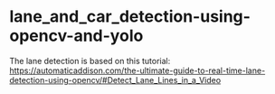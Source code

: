 # lane_and_car_detection-using-opencv-and-yolo
The lane detection is based on this tutorial:
https://automaticaddison.com/the-ultimate-guide-to-real-time-lane-detection-using-opencv/#Detect_Lane_Lines_in_a_Video
